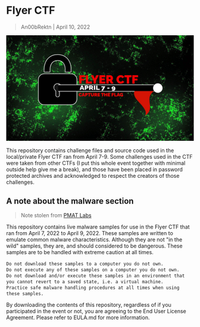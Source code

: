 # Flyer CTF
> An00bRektn | April 10, 2022

<p align="center">
    <img src="https://github.com/An00bRektn/flyer-ctf/blob/main/logo.jpg"></img>
</p>

This repository contains challenge files and source code used in the local/private Flyer CTF ran from April 7-9. Some challenges used in the CTF were taken from other CTFs (I put this whole event together with minimal outside help give me a break), and those have been placed in password protected archives and acknowledged to respect the creators of those challenges.

## A note about the malware section
> Note stolen from [PMAT Labs](https://github.com/HuskyHacks/PMAT-labs)

This repository contains live malware samples for use in the Flyer CTF that ran from April 7, 2022 to April 9, 2022. These samples are written to emulate common malware characteristics. Although they are not "in the wild" samples, they are, and should considered to be dangerous. These samples are to be handled with extreme caution at all times.

    Do not download these samples to a computer you do not own.
    Do not execute any of these samples on a computer you do not own.
    Do not download and/or execute these samples in an environment that you cannot revert to a saved state, i.e. a virtual machine.
    Practice safe malware handling procedures at all times when using these samples.

By downloading the contents of this repository, regardless of if you participated in the event or not, you are agreeing to the End User License Agreement. Please refer to EULA.md for more information.